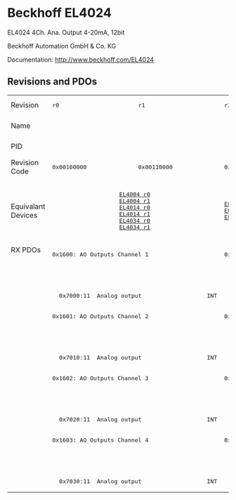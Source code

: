 # Beckhoff EL4024

EL4024 4Ch. Ana. Output 4-20mA, 12bit

Beckhoff Automation GmbH & Co. KG

Documentation: <a href="http://www.beckhoff.com/EL4024">http://www.beckhoff.com/EL4024</a>

## Revisions and PDOs
<table>
<tr >
<td class="first">Revision</td>
<td ><pre>r0</pre></td>
<td ><pre>r1</pre></td>
<td ><pre>r2</pre></td>
<td ><pre>r3</pre></td>
<td ><pre>r4</pre></td>
<td ><pre>r5</pre></td>
<td ><pre>r6</pre></td>
</tr>
<tr >
<td class="first">Name</td>
<td  colspan=7 align="center"><pre>EL4024 4Ch. Ana. Output 4-20mA, 12bit</pre></td>
</tr>
<tr >
<td class="first">PID</td>
<td  colspan=7 align="center"><pre>0x0fb83052</pre></td>
</tr>
<tr >
<td class="first">Revision Code</td>
<td ><pre>0x00100000</pre></td>
<td ><pre>0x00110000</pre></td>
<td ><pre>0x00120000</pre></td>
<td ><pre>0x00130000</pre></td>
<td ><pre>0x00140000</pre></td>
<td ><pre>0x00150000</pre></td>
<td ><pre>0x00160000</pre></td>
</tr>
<tr >
<td class="first">Equivalant Devices</td>
<td  colspan=2 align="center"><pre><a href="EL4004">EL4004 r0</a><br/><a href="EL4004">EL4004 r1</a><br/><a href="EL4014">EL4014 r0</a><br/><a href="EL4014">EL4014 r1</a><br/><a href="EL4034">EL4034 r0</a><br/><a href="EL4034">EL4034 r1</a></pre></td>
<td ><pre><a href="EL4004">EL4004 r2</a><br/><a href="EL4014">EL4014 r2</a><br/><a href="EL4034">EL4034 r2</a></pre></td>
<td  colspan=3 align="center"><pre><a href="EJ4004">EJ4004 r4</a><br/><a href="EJ4024">EJ4024 r4</a><br/><a href="EL4004">EL4004 r3</a><br/><a href="EL4004">EL4004 r4</a><br/><a href="EL4014">EL4014 r3</a><br/><a href="EL4014">EL4014 r4</a><br/><a href="EL4034">EL4034 r3</a><br/><a href="EL4034">EL4034 r4</a></pre></td>
<td ><pre><a href="EL4004">EL4004 r5</a><br/><a href="EL4014">EL4014 r5</a><br/><a href="EL4034">EL4034 r5</a></pre></td>
</tr>
<tr class="rxpdo pdosection">
<td class="first" rowspan=12 valign=top>RX PDOs</td>
<td colspan=2 align="left"><pre>0x1600: AO Outputs Channel 1</pre></td>
<td><pre>0x1600: AO Output Channel 1</pre></td>
<td colspan=4 align="left"><pre>0x1600: AO Outputs Channel 1</pre></td>
<td></td>
</tr>
<tr class="rxpdo">
<td  colspan=2 align="left"></td>
<td ><pre>  0x7000:01  Analog output                   INT</pre></td>
<td  colspan=4 align="left"></td>
</tr>
<tr class="rxpdo">
<td  colspan=2 align="left"><pre>  0x7000:11  Analog output                   INT</pre></td>
<td ></td>
<td  colspan=4 align="left"><pre>  0x7000:11  Analog output                   INT</pre></td>
</tr>
<tr class="rxpdo pdosection">
<td  colspan=2 align="left"><pre>0x1601: AO Outputs Channel 2</pre></td>
<td ><pre>0x1601: AO Output Channel 2</pre></td>
<td  colspan=4 align="left"><pre>0x1601: AO Outputs Channel 2</pre></td>
</tr>
<tr class="rxpdo">
<td  colspan=2 align="left"></td>
<td ><pre>  0x7010:01  Analog output                   INT</pre></td>
<td  colspan=4 align="left"></td>
</tr>
<tr class="rxpdo">
<td  colspan=2 align="left"><pre>  0x7010:11  Analog output                   INT</pre></td>
<td ></td>
<td  colspan=4 align="left"><pre>  0x7010:11  Analog output                   INT</pre></td>
</tr>
<tr class="rxpdo pdosection">
<td  colspan=2 align="left"><pre>0x1602: AO Outputs Channel 3</pre></td>
<td ><pre>0x1602: AO Output Channel 3</pre></td>
<td  colspan=4 align="left"><pre>0x1602: AO Outputs Channel 3</pre></td>
</tr>
<tr class="rxpdo">
<td  colspan=2 align="left"></td>
<td ><pre>  0x7020:01  Analog output                   INT</pre></td>
<td  colspan=4 align="left"></td>
</tr>
<tr class="rxpdo">
<td  colspan=2 align="left"><pre>  0x7020:11  Analog output                   INT</pre></td>
<td ></td>
<td  colspan=4 align="left"><pre>  0x7020:11  Analog output                   INT</pre></td>
</tr>
<tr class="rxpdo pdosection">
<td  colspan=2 align="left"><pre>0x1603: AO Outputs Channel 4</pre></td>
<td ><pre>0x1603: AO Output Channel 4</pre></td>
<td  colspan=4 align="left"><pre>0x1603: AO Outputs Channel 4</pre></td>
</tr>
<tr class="rxpdo">
<td  colspan=2 align="left"></td>
<td ><pre>  0x7030:01  Analog output                   INT</pre></td>
<td  colspan=4 align="left"></td>
</tr>
<tr class="rxpdo">
<td  colspan=2 align="left"><pre>  0x7030:11  Analog output                   INT</pre></td>
<td ></td>
<td  colspan=4 align="left"><pre>  0x7030:11  Analog output                   INT</pre></td>
</tr>
</table>
